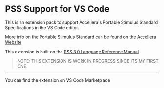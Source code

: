 # PSS Support for VS Code

This is an extension pack to support Accellera's Portable Stimulus Standard Specifications in the VS Code editor.

More info on the Portable Stimulus Standard can be found on the [Accellera Website](https://www.accellera.org/activities/working-groups/portable-stimulus)

This extension is built on the [PSS 3.0 Language Reference Manual](https://www.accellera.org/images/downloads/standards/pss/Portable_Test_Stimulus_Standard_v3.0.pdf)

> NOTE: THIS EXTENSION IS WORK IN PROGRESS SINCE ITS MY FIRST ONE.

---

You can find the extension on VS Code Marketplace
